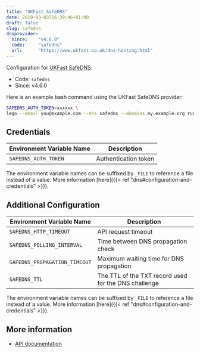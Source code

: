 ```yaml
---
title: "UKFast SafeDNS"
date: 2019-03-03T16:39:46+01:00
draft: false
slug: safedns
dnsprovider:
  since:    "v4.6.0"
  code:     "safedns"
  url:      "https://www.ukfast.co.uk/dns-hosting.html"
---
```


<!-- THIS DOCUMENTATION IS AUTO-GENERATED. PLEASE DO NOT EDIT. -->
<!-- providers/dns/safedns/safedns.toml -->
<!-- THIS DOCUMENTATION IS AUTO-GENERATED. PLEASE DO NOT EDIT. -->


Configuration for [UKFast SafeDNS](https://www.ukfast.co.uk/dns-hosting.html).


<!--more-->

- Code: `safedns`
- Since: v4.6.0


Here is an example bash command using the UKFast SafeDNS provider:

```bash
SAFEDNS_AUTH_TOKEN=xxxxxx \
lego --email you@example.com --dns safedns --domains my.example.org run
```




## Credentials

| Environment Variable Name | Description |
|-----------------------|-------------|
| `SAFEDNS_AUTH_TOKEN` | Authentication token |

The environment variable names can be suffixed by `_FILE` to reference a file instead of a value.
More information [here]({{< ref "dns#configuration-and-credentials" >}}).


## Additional Configuration

| Environment Variable Name | Description |
|--------------------------------|-------------|
| `SAFEDNS_HTTP_TIMEOUT` | API request timeout |
| `SAFEDNS_POLLING_INTERVAL` | Time between DNS propagation check |
| `SAFEDNS_PROPAGATION_TIMEOUT` | Maximum waiting time for DNS propagation |
| `SAFEDNS_TTL` | The TTL of the TXT record used for the DNS challenge |

The environment variable names can be suffixed by `_FILE` to reference a file instead of a value.
More information [here]({{< ref "dns#configuration-and-credentials" >}}).




## More information

- [API documentation](https://developers.ukfast.io/documentation/safedns)

<!-- THIS DOCUMENTATION IS AUTO-GENERATED. PLEASE DO NOT EDIT. -->
<!-- providers/dns/safedns/safedns.toml -->
<!-- THIS DOCUMENTATION IS AUTO-GENERATED. PLEASE DO NOT EDIT. -->
